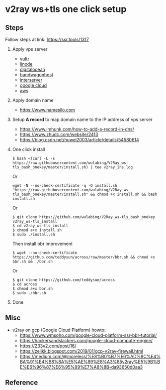 # v2ray ws+tls one click setup

## Steps

Follow steps at link: https://ssr.tools/1317

1. Apply vps server

    - [vultr](https://www.vultr.com/)
    - [linode](https://www.linode.com/)
    - [digitalocean](https://www.digitalocean.com/)
    - [bandwagonhost](https://bandwagonhost.com/)
    - [interserver](https://www.interserver.net/)
    - [google cloud](https://cloud.google.com/)
    - [aws](https://aws.amazon.com/)

2. Apply domain name

    - https://www.namesilo.com

3. Setup **A record** to map domain name to the IP address of vps server

    - https://www.imhunk.com/how-to-add-a-record-in-dns/
    - https://www.zhudc.com/website/2413
    - https://blog.csdn.net/huwei2003/article/details/54580614

4. One click install

    ```
    $ bash <(curl -L -s https://raw.githubusercontent.com/wulabing/V2Ray_ws-tls_bash_onekey/master/install.sh) | tee v2ray_ins.log
    ```

    Or

    ```
    wget -N --no-check-certificate -q -O install.sh "https://raw.githubusercontent.com/wulabing/V2Ray_ws-tls_bash_onekey/master/install.sh" && chmod +x install.sh && bash install.sh
    ```

    Or

    ```
    $ git clone https://github.com/wulabing/V2Ray_ws-tls_bash_onekey v2ray_ws-tls_install
    $ cd v2ray_ws-tls_install
    $ chmod a+x install.sh
    $ sudo ./install.sh
    ```

    Then install bbr improvement

    ```
    $ wget --no-check-certificate https://github.com/teddysun/across/raw/master/bbr.sh && chmod +x bbr.sh && ./bbr.sh
    ```

    Or

    ```
    $ git clone https://github.com/teddysun/across
    $ cd across
    $ chmod a+x bbr.sh
    $ sudo ./bbr.sh
    ```

5. Done

## Misc

- v2ray on gcp (Google Cloud Platform) howto:
  - https://www.wmsoho.com/google-cloud-platform-ssr-bbr-tutorial/
  - https://hackersandslackers.com/google-cloud-compute-engine/
  - https://233v2.com/post/16/
  - https://zelikk.blogspot.com/2019/01/gcp-v2ray-firewall.html
  - https://medium.com/@moreless/%E8%B0%B7%E6%AD%8C%E4%BA%91%E4%B8%8A%E5%AE%89%E8%A3%85v2ray%E5%9B%BE%E6%96%87%E6%95%99%E7%A8%8B-da93650d0aa3


## Reference

